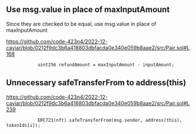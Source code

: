 ## Use msg.value in place of maxInputAmount

Since they are checked to be equal, use msg.value in place of maxInputAmount

https://github.com/code-423n4/2022-12-caviar/blob/0212f9dc3b6a418803dbfacda0e340e059b8aae2/src/Pair.sol#L168

```solidity
            uint256 refundAmount = maxInputAmount - inputAmount;
```

## Unnecessary safeTransferFrom to address(this)

https://github.com/code-423n4/2022-12-caviar/blob/0212f9dc3b6a418803dbfacda0e340e059b8aae2/src/Pair.sol#L239

```solidity
            ERC721(nft).safeTransferFrom(msg.sender, address(this), tokenIds[i]);
```